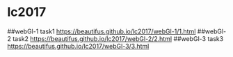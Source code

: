 # lc2017
##webGl-1   task1 https://beautifus.github.io/lc2017/webGl-1/1.html
##webGl-2   task2 https://beautifus.github.io/lc2017/webGl-2/2.html
##webGl-3   task3 https://beautifus.github.io/lc2017/webGl-3/3.html
